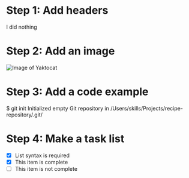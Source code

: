 # Step 1: Add headers
I did nothing

# Step 2: Add an image
![Image of Yaktocat](https://octodex.github.com/images/yaktocat.png)

# Step 3: Add a code example
$ git init
Initialized empty Git repository in /Users/skills/Projects/recipe-repository/.git/

# Step 4: Make a task list
- [x] List syntax is required
- [x] This item is complete
- [ ] This item is not complete

